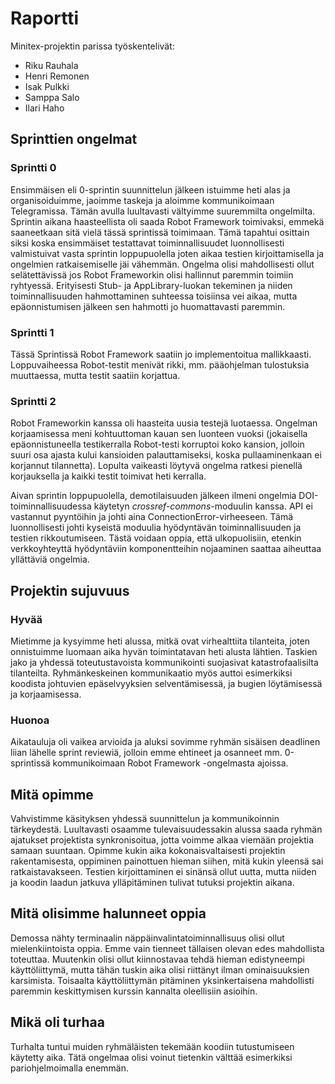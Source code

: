 # Raportti

Minitex-projektin parissa työskentelivät:
- Riku Rauhala
- Henri Remonen
- Isak Pulkki
- Samppa Salo
- Ilari Haho

## Sprinttien ongelmat

### Sprintti 0

Ensimmäisen eli 0-sprintin suunnittelun jälkeen istuimme heti alas ja organisoiduimme, jaoimme taskeja ja aloimme kommunikoimaan Telegramissa. Tämän avulla luultavasti vältyimme suuremmilta ongelmilta. Sprintin aikana haasteellista oli saada Robot Framework toimivaksi, emmekä saaneetkaan sitä vielä tässä sprintissä toimimaan. Tämä tapahtui osittain siksi koska ensimmäiset testattavat toiminnallisuudet luonnollisesti valmistuivat vasta sprintin loppupuolella joten aikaa testien kirjoittamisella ja ongelmien ratkaisemiselle jäi vähemmän. Ongelma olisi mahdollisesti ollut selätettävissä jos Robot Frameworkin olisi hallinnut paremmin toimiin ryhtyessä. Erityisesti Stub- ja AppLibrary-luokan tekeminen ja niiden toiminnallisuuden hahmottaminen suhteessa toisiinsa vei aikaa, mutta epäonnistumisen jälkeen sen hahmotti jo huomattavasti paremmin.

### Sprintti 1

Tässä Sprintissä Robot Framework saatiin jo implementoitua mallikkaasti. Loppuvaiheessa Robot-testit menivät rikki, mm. pääohjelman tulostuksia muuttaessa, mutta testit saatiin korjattua.

### Sprintti 2

Robot Frameworkin kanssa oli haasteita uusia testejä luotaessa. Ongelman korjaamisessa meni kohtuuttoman kauan sen luonteen vuoksi (jokaisella epäonnistuneella testikerralla Robot-testi korruptoi koko kansion, jolloin suuri osa ajasta kului kansioiden palauttamiseksi, koska pullaaminenkaan ei korjannut tilannetta). Lopulta vaikeasti löytyvä ongelma ratkesi pienellä korjauksella ja kaikki testit toimivat heti kerralla.

Aivan sprintin loppupuolella, demotilaisuuden jälkeen ilmeni ongelmia DOI-toiminnallisuudessa käytetyn *crossref-commons*-moduulin kanssa. API ei vastannut pyyntöihin ja johti aina ConnectionError-virheeseen. Tämä luonnollisesti johti kyseistä moduulia hyödyntävän toiminnallisuuden ja testien rikkoutumiseen. Tästä voidaan oppia, että ulkopuolisiin, etenkin verkkoyhteyttä hyödyntäviin komponentteihin nojaaminen saattaa aiheuttaa yllättäviä ongelmia.

## Projektin sujuvuus

### Hyvää

Mietimme ja kysyimme heti alussa, mitkä ovat virhealttiita tilanteita, joten onnistuimme luomaan aika hyvän toimintatavan heti alusta lähtien. Taskien jako ja yhdessä toteutustavoista kommunikointi suojasivat katastrofaalisilta tilanteilta. Ryhmänkeskeinen kommunikaatio myös auttoi esimerkiksi koodista johtuvien epäselvyyksien selventämisessä, ja bugien löytämisessä ja korjaamisessa.

### Huonoa

Aikatauluja oli vaikea arvioida ja aluksi sovimme ryhmän sisäisen deadlinen liian lähelle sprint reviewiä, jolloin emme ehtineet ja osanneet mm. 0-sprintissä kommunikoimaan Robot Framework -ongelmasta ajoissa.

## Mitä opimme

Vahvistimme käsityksen yhdessä suunnittelun ja kommunikoinnin tärkeydestä. Luultavasti osaamme tulevaisuudessakin alussa saada ryhmän ajatukset projektista synkronisoitua, jotta voimme alkaa viemään projektia samaan suuntaan. Opimme kukin aika kokonaisvaltaisesti projektin rakentamisesta, oppiminen painottuen hieman siihen, mitä kukin yleensä sai ratkaistavakseen. Testien kirjoittaminen ei sinänsä ollut uutta, mutta niiden ja koodin laadun jatkuva ylläpitäminen tulivat tutuksi projektin aikana.

## Mitä olisimme halunneet oppia

Demossa nähty terminaalin näppäinvalintatoiminnallisuus olisi ollut mielenkiintoista oppia. Emme vain tienneet tällaisen olevan edes mahdollista toteuttaa. Muutenkin olisi ollut kiinnostavaa tehdä hieman edistyneempi käyttöliittymä, mutta tähän tuskin aika olisi riittänyt ilman ominaisuuksien karsimista. Toisaalta käyttöliittymän pitäminen yksinkertaisena mahdollisti paremmin keskittymisen kurssin kannalta oleellisiin asioihin.

## Mikä oli turhaa

Turhalta tuntui muiden ryhmäläisten tekemään koodiin tutustumiseen käytetty aika. Tätä ongelmaa olisi voinut tietenkin välttää esimerkiksi pariohjelmoimalla enemmän.
